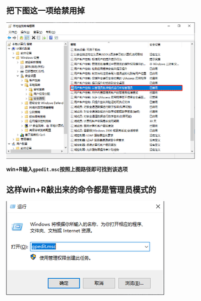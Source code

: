## 把下图这一项给禁用掉

![image-20230702215537449](../../../image/image-20230702215537449.png)

**win+R输入`gpedit.msc`按照上图路径即可找到该选项**

## 这样win+R敲出来的命令都是管理员模式的

![image-20230701192717145](../../../image/image-20230701192717145.png)
